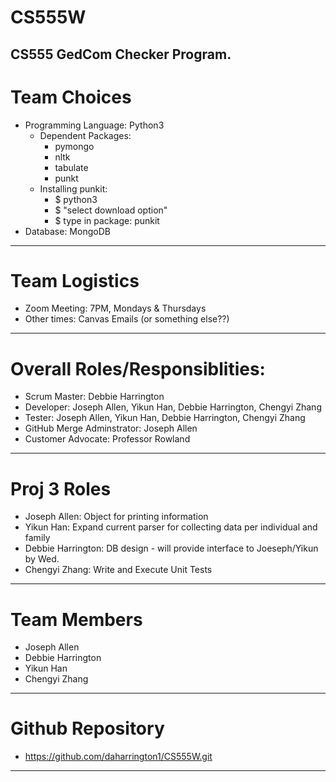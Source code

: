 # CS555W
CS555 GedCom Checker Program.
---
# Team Choices
* Programming Language: Python3
   * Dependent Packages: 
      * pymongo 
      * nltk
      * tabulate
      * punkt
   * Installing punkit: 
      * $ python3
      * $ "select download option"
      * $ type in package: punkit
* Database: MongoDB
---
# Team Logistics
* Zoom Meeting: 7PM, Mondays & Thursdays
* Other times: Canvas Emails (or something else??)
---
# Overall Roles/Responsiblities: 
* Scrum Master: Debbie Harrington
* Developer: Joseph Allen, Yikun Han, Debbie Harrington, Chengyi Zhang
* Tester: Joseph Allen, Yikun Han, Debbie Harrington, Chengyi Zhang
* GitHub Merge Adminstrator: Joseph Allen
* Customer Advocate: Professor Rowland
---
# Proj 3 Roles  
* Joseph Allen: Object for printing information
* Yikun Han: Expand current parser for collecting data per individual and family
* Debbie Harrington: DB design - will provide interface to Joeseph/Yikun by Wed.
* Chengyi Zhang: Write and Execute Unit Tests
---

# Team Members
* Joseph Allen
* Debbie Harrington
* Yikun Han
* Chengyi Zhang
---
# Github Repository
* https://github.com/daharrington1/CS555W.git
---
